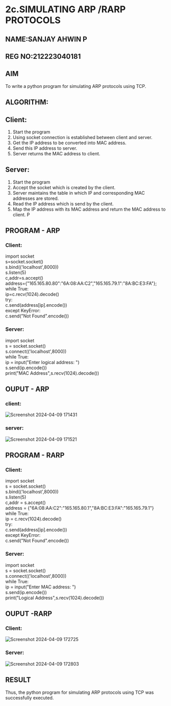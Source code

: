 # 2c.SIMULATING ARP /RARP PROTOCOLS
## NAME:SANJAY AHWIN P
## REG NO:212223040181
## AIM
To write a python program for simulating ARP protocols using TCP.
## ALGORITHM:
## Client:
1. Start the program
2. Using socket connection is established between client and server.
3. Get the IP address to be converted into MAC address.
4. Send this IP address to server.
5. Server returns the MAC address to client.
## Server:
1. Start the program
2. Accept the socket which is created by the client.
3. Server maintains the table in which IP and corresponding MAC addresses are
stored.
4. Read the IP address which is send by the client.
5. Map the IP address with its MAC address and return the MAC address to client.
P
## PROGRAM - ARP
### Client:
import socket   
s=socket.socket()   
s.bind(('localhost',8000))   
s.listen(5)   
c,addr=s.accept()   
address={"165.165.80.80":"6A:08:AA:C2","165.165.79.1":"8A:BC:E3:FA"}; 
while True:   
    ip=c.recv(1024).decode()   
    try:   
        c.send(address[ip].encode())   
    except KeyError:   
        c.send("Not Found".encode())   
### Server:
import socket   
s = socket.socket()   
s.connect(('localhost',8000))   
while True:   
    ip = input("Enter logical address: ")   
    s.send(ip.encode())   
    print("MAC Address",s.recv(1024).decode())  
## OUPUT - ARP
### client:
![Screenshot 2024-04-09 171431](https://github.com/sanjayashwinP/2c.ARP_RARP_PROTOCOLS/assets/147473265/4bc2bdd2-b31c-477e-8121-df29e0481d5f)
### server:
![Screenshot 2024-04-09 171521](https://github.com/sanjayashwinP/2c.ARP_RARP_PROTOCOLS/assets/147473265/c17ae337-01aa-4d7c-8eff-3c2473ac5ed6)

## PROGRAM - RARP
### Client:
import socket     
s = socket.socket()       
s.bind(('localhost',8000))      
s.listen(5)         
c,addr = s.accept()        
address = {"6A:08:AA:C2":"165.165.80.1","8A:BC:E3:FA":"165.165.79.1"}       
while True:       
    ip = c.recv(1024).decode()     
    try:      
        c.send(address[ip].encode())      
    except KeyError:                
        c.send("Not Found".encode())     
### Server:
import socket     
s = socket.socket()          
s.connect(('localhost',8000))     
while True:    
    ip = input("Enter MAC address: ")     
    s.send(ip.encode())                           
    print("Logical Address",s.recv(1024).decode())      
## OUPUT -RARP
### Client:
![Screenshot 2024-04-09 172725](https://github.com/sanjayashwinP/2c.ARP_RARP_PROTOCOLS/assets/147473265/0abdd3f0-f256-4528-85de-5d06b5769aaf)

### Server:
![Screenshot 2024-04-09 172803](https://github.com/sanjayashwinP/2c.ARP_RARP_PROTOCOLS/assets/147473265/d03be8b1-e702-4c5c-8017-dd6ce9fa8977)
    
## RESULT
Thus, the python program for simulating ARP protocols using TCP was successfully 
executed.
